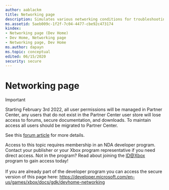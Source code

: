 ```yaml
---
author: aablackm
title: Networking page
description: Simulates various networking conditions for troubleshooting purposes.
ms.assetid: 5aeb009c-1f2f-7c04-4477-cbe92c473174
kindex:
- Networking page (Dev Home)
- Dev Home, Networking page
- Networking page, Dev Home
ms.author: dapayn
ms.topic: conceptual
edited: 06/15/2020
security: secure
---
```


# Networking page
> [!IMPORTANT]
> Starting February 3rd 2022, all user permissions will be managed in Partner Center, any users that do not exist in the Partner Center user store will lose access to forums, secure documentation, and downloads. To maintain access all users should be migrated to Partner Center. <p></p>See this <a href="https://forums.xboxlive.com/articles/132187/breaking-change-user-access-for-forums-secure-docu.html">forum article</a> for more details.  

 Access to this topic requires membership in an NDA developer program. Contact your publisher or your Xbox program representative if you need direct access. Not in the program? Read about joining the <a href="https://www.xbox.com/Developers/id">ID@Xbox</a> program to gain access today!  <br/><br/>If you are already part of the developer program you can access the secure version of this page here: <a target="_blank" href="https://developer.microsoft.com/en-us/games/xbox/docs/gdk/devhome-networking">https://developer.microsoft.com/en-us/games/xbox/docs/gdk/devhome-networking</a>